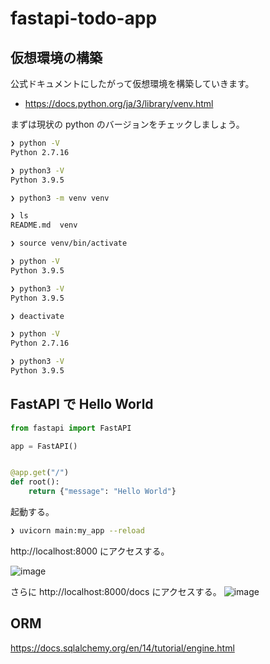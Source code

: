 # fastapi-todo-app

## 仮想環境の構築

公式ドキュメントにしたがって仮想環境を構築していきます。

- https://docs.python.org/ja/3/library/venv.html

まずは現状の python のバージョンをチェックしましょう。

```bash
❯ python -V
Python 2.7.16

❯ python3 -V
Python 3.9.5
```

```bash
❯ python3 -m venv venv

❯ ls
README.md  venv

❯ source venv/bin/activate

❯ python -V
Python 3.9.5

❯ python3 -V
Python 3.9.5

❯ deactivate

❯ python -V
Python 2.7.16

❯ python3 -V
Python 3.9.5
```

## FastAPI で Hello World

```Python
from fastapi import FastAPI

app = FastAPI()


@app.get("/")
def root():
    return {"message": "Hello World"}
```

起動する。

```bash
❯ uvicorn main:my_app --reload
```

http://localhost:8000 にアクセスする。

![image](https://user-images.githubusercontent.com/45956169/123547586-57a17080-d79c-11eb-8680-d6cc190b2267.png)

さらに http://localhost:8000/docs にアクセスする。
![image](https://user-images.githubusercontent.com/45956169/123547668-9a634880-d79c-11eb-82b4-de7316a6173c.png)

## ORM

https://docs.sqlalchemy.org/en/14/tutorial/engine.html
